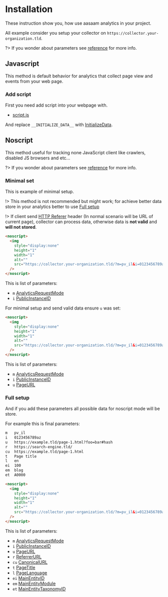 # Installation

These instruction show you, how use aasaam analytics in your project.

All example consider you setup your collector on `https://collector.your-organization.tld`.

?> If you wonder about parameters see [reference](/reference.md) for more info.

## Javascript

This method is default behavior for analytics that collect page view and events from your web page.

### Add script

First you need add script into your webpage with.

- [script.js](https://raw.githubusercontent.com/aasaam/analytics-client/master/dist/script.js)

And replace `__INITIALIZE_DATA__` with [InitializeData](/reference?id=initializedata).

## Noscript

This method useful for tracking none JavaScript client like crawlers, disabled JS browsers and etc...

?> If you wonder about parameters see [reference](/reference.md) for more info.

### Minimal set

This is example of minimal setup.

!> This method is not recommended but might work; for achieve better data store in your analytics better to use [Full setup](./installation.md#full-setup)

!> If client send [HTTP Referer](https://developer.mozilla.org/en-US/docs/Web/HTTP/Headers/Referer) header (In normal scenario will be URL of current page), collector can process data, otherwise data is **not valid** and **will not stored**.

```html
<noscript>
  <img
    style="display:none"
    height="1"
    width="1"
    alt=""
    src="https://collector.your-organization.tld/?m=pv_il&i=0123456789az"
  />
</noscript>
```

This is list of parameters:

- `m` [AnalyticsRequestMode](/reference.md#analyticsrequestmode)
- `i` [PublicInstanceID](/reference.md#publicinstanceid)

For minimal setup and send valid data ensure `u` was set:

```html
<noscript>
  <img
    style="display:none"
    height="1"
    width="1"
    alt=""
    src="https://collector.your-organization.tld/?m=pv_il&i=0123456789az&u=https%3A%2F%2Fexample.tld%2Fpage-1.html%3Ffoo%3Dbar%23hash"
  />
</noscript>
```

This is list of parameters:

- `m` [AnalyticsRequestMode](/reference.md#analyticsrequestmode)
- `i` [PublicInstanceID](/reference.md#publicinstanceid)
- `u` [PageURL](/reference.md#pagecommondata)

### Full setup

And if you add these parameters all possible data for noscript mode will be store.

For example this is final parameters:

```txt
m   pv_il
i   0123456789az
u   https://example.tld/page-1.html?foo=bar#hash
r   https://search-engine.tld/
cu  https://example.tld/page-1.html
t   Page title
l   en
ei	100
em	blog
et	A0000
```

```html
<noscript>
  <img
    style="display:none"
    height="1"
    width="1"
    alt=""
    src="https://collector.your-organization.tld/?m=pv_il&i=0123456789az&u=https%3A%2F%2Fexample.tld%2Fpage-1.html%3Ffoo%3Dbar%23hash&r=https%3A%2F%2Fsearch-engine.tld%2F&cu=https%3A%2F%2Fexample.tld%2Fpage-1.html&t=Page%20title&l=en&ei=100&em=blog&et=A0000"
  />
</noscript>
```

This is list of parameters:

- `m` [AnalyticsRequestMode](/reference.md#analyticsrequestmode)
- `i` [PublicInstanceID](/reference.md#publicinstanceid)
- `u` [PageURL](/reference.md#pagecommondata)
- `r` [ReferrerURL](/reference.md#pagecommondata)
- `cu` [CanonicalURL](/reference.md#pagecommondata)
- `t` [PageTitle](/reference.md#pagecommondata)
- `l` [PageLanguage](/reference.md#pagecommondata)
- `ei` [MainEntityID](/reference.md#pagecommondata)
- `em` [MainEntityModule](/reference.md#pagecommondata)
- `et` [MainEntityTaxonomyID](/reference.md#pagecommondata)
